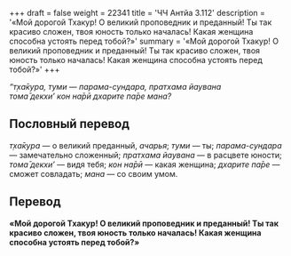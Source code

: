 +++
draft = false
weight = 22341
title = 'ЧЧ Антйа 3.112'
description = '«Мой дорогой Тхакур! О великий проповедник и преданный! Ты так красиво сложен, твоя юность только началась! Какая женщина способна устоять перед тобой?»'
summary = '«Мой дорогой Тхакур! О великий проповедник и преданный! Ты так красиво сложен, твоя юность только началась! Какая женщина способна устоять перед тобой?»'
+++

_“т̣ха̄кура, туми — парама-сундара, пратхама йаувана  
тома̄ декхи’ кон на̄рӣ дхарите па̄ре мана?_

## Пословный перевод

_т̣ха̄кура_ — о великий преданный, _ачарья_; _туми_ — ты; _парама_\-_сундара_ — замечательно сложенный; _пратхама_ _йаувана_ — в расцвете юности; _тома̄_ _декхи’_ — видя тебя; _кон_ _на̄рӣ_ — какая женщина; _дхарите_ _па̄ре_ — сможет совладать; _мана_ — со своим умом.

## Перевод

**«Мой дорогой Тхакур! О великий проповедник и преданный! Ты так красиво сложен, твоя юность только началась! Какая женщина способна устоять перед тобой?»**
